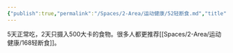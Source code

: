 ```yaml
---
{"publish":true,"permalink":"/Spaces/2-Area/运动健康/52轻断食.md","title":"52轻断食","created":"2022-10-02","modified":"2023-03-14","published":"2025-07-12T17:45:52.877+08:00","cssclasses":""}
---
```



5天正常吃，2天只摄入500大卡的食物。很多人都更推荐[[Spaces/2-Area/运动健康/168轻断食]]。